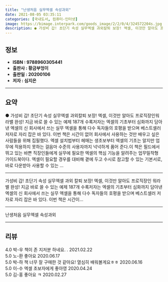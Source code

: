 ```yaml
---
title: "난생처음 실무엑셀 속성과외"
date: 2021-08-05 03:35:11
categories: [국내도서, 컴퓨터-인터넷]
image: https://bimage.interpark.com/goods_image/2/2/0/4/324572204s.jpg
description: ● 가성비 갑! 초단기 속성 실무엑셀 과외칼퇴 보장! 엑셀, 이것만 알아도 프로직장인워라밸 완성! 지금 바로 쓸 수 있는 예제 187개 수록저자는 엑셀의 기초부터 심화까지 담아낸 엑셀의 신 회사에서 쓰는 실무 엑셀을 통해 다수 독자들의 호평을 받으며 베스트셀러 저자로 자리 잡은 바 있
---
```


## **정보**

- **ISBN : 9788960305441**
- **출판사 : 황금부엉이**
- **출판일 : 20200106**
- **저자 : 심지은**

------



## **요약**

●  가성비 갑! 초단기 속성 실무엑셀 과외칼퇴 보장! 엑셀, 이것만 알아도 프로직장인워라밸 완성! 지금 바로 쓸 수 있는 예제 187개 수록저자는 엑셀의 기초부터 심화까지 담아낸 엑셀의 신 회사에서 쓰는 실무 엑셀을 통해 다수 독자들의 호평을 받으며 베스트셀러 저자로 자리 잡은 바 있다. 이번 책은 시간이 없어 회사에서 사용하는 것만 배우고 싶은 사람들을 위해 집필했다. 엑셀 설치법부터 헤매는 생초보부터 엑셀의 기초는 알지만 업무에 적용하지 못하는 걸음마 수준의 사용자까지 넉넉하게 품어 준다.이 책은 필드에서 뛰고 있는 바쁜 직장인들에게 실무에 필요한 엑셀의 핵심 기능을 알려주는 업무밀착형 가이드북이다. 엑셀이 필요할 경우를 대비해 곁에 두고 수시로 참고할 수 있는 기본서로, 바로 다운받아 사용할 수 있는 ...

------

가성비 갑! 초단기 속성 실무엑셀 과외
칼퇴 보장! 엑셀, 이것만 알아도 프로직장인
워라밸 완성! 지금 바로 쓸 수 있는 예제 187개 수록저자는 엑셀의 기초부터 심화까지 담아낸 엑셀의 신 회사에서 쓰는 실무 엑셀을 통해 다수 독자들의 호평을 받으며 베스트셀러 저자로 자리 잡은 바 있다. 이번 책은 시간이... 

------


난생처음 실무엑셀 속성과외 

------


## **리뷰** 

4.0 박-우 책이 존 지저분 하네요. . 2021.02.22 <br/>5.0 노-환 좋아요  2020.06.17 <br/>5.0 박-하 책 너무 잘 구매한 것 같아요! 열심히 배워볼게요ㅎㅎ 2020.06.16 <br/>5.0 이-수 엑셀 초보자에게 좋아영 2020.04.24 <br/>5.0 김-홍 좋아요 ㅋ 2020.02.27 <br/>